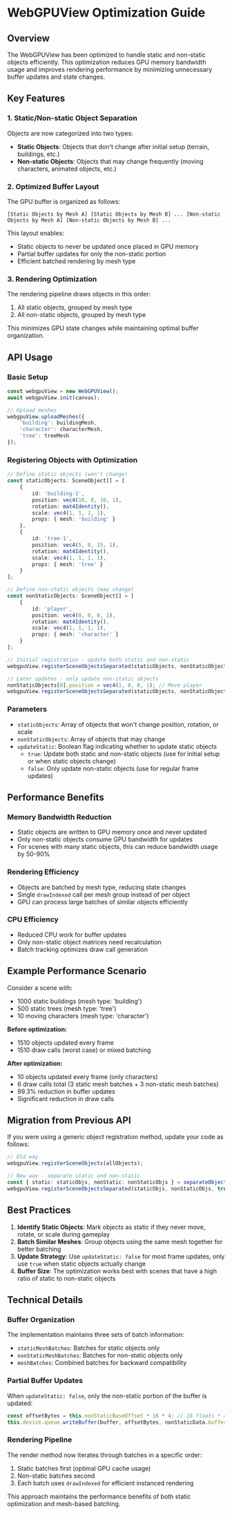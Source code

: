 # WebGPUView Optimization Guide

## Overview

The WebGPUView has been optimized to handle static and non-static objects efficiently. This optimization reduces GPU memory bandwidth usage and improves rendering performance by minimizing unnecessary buffer updates and state changes.

## Key Features

### 1. Static/Non-static Object Separation

Objects are now categorized into two types:
- **Static Objects**: Objects that don't change after initial setup (terrain, buildings, etc.)
- **Non-static Objects**: Objects that may change frequently (moving characters, animated objects, etc.)

### 2. Optimized Buffer Layout

The GPU buffer is organized as follows:
```
[Static Objects by Mesh A] [Static Objects by Mesh B] ... [Non-static Objects by Mesh A] [Non-static Objects by Mesh B] ...
```

This layout enables:
- Static objects to never be updated once placed in GPU memory
- Partial buffer updates for only the non-static portion
- Efficient batched rendering by mesh type

### 3. Rendering Optimization

The rendering pipeline draws objects in this order:
1. All static objects, grouped by mesh type
2. All non-static objects, grouped by mesh type

This minimizes GPU state changes while maintaining optimal buffer organization.

## API Usage

### Basic Setup

```typescript
const webgpuView = new WebGPUView();
await webgpuView.init(canvas);

// Upload meshes
webgpuView.uploadMeshes({
    'building': buildingMesh,
    'character': characterMesh,
    'tree': treeMesh
});
```

### Registering Objects with Optimization

```typescript
// Define static objects (won't change)
const staticObjects: SceneObject[] = [
    {
        id: 'building-1',
        position: vec4(10, 0, 10, 1),
        rotation: mat4Identity(),
        scale: vec4(1, 1, 1, 1),
        props: { mesh: 'building' }
    },
    {
        id: 'tree-1',
        position: vec4(5, 0, 15, 1),
        rotation: mat4Identity(),
        scale: vec4(1, 1, 1, 1),
        props: { mesh: 'tree' }
    }
];

// Define non-static objects (may change)
const nonStaticObjects: SceneObject[] = [
    {
        id: 'player',
        position: vec4(0, 0, 0, 1),
        rotation: mat4Identity(),
        scale: vec4(1, 1, 1, 1),
        props: { mesh: 'character' }
    }
];

// Initial registration - update both static and non-static
webgpuView.registerSceneObjectsSeparated(staticObjects, nonStaticObjects, true);

// Later updates - only update non-static objects
nonStaticObjects[0].position = vec4(1, 0, 0, 1); // Move player
webgpuView.registerSceneObjectsSeparated(staticObjects, nonStaticObjects, false);
```

### Parameters

- `staticObjects`: Array of objects that won't change position, rotation, or scale
- `nonStaticObjects`: Array of objects that may change
- `updateStatic`: Boolean flag indicating whether to update static objects
  - `true`: Update both static and non-static objects (use for initial setup or when static objects change)
  - `false`: Only update non-static objects (use for regular frame updates)

## Performance Benefits

### Memory Bandwidth Reduction

- Static objects are written to GPU memory once and never updated
- Only non-static objects consume GPU bandwidth for updates
- For scenes with many static objects, this can reduce bandwidth usage by 50-90%

### Rendering Efficiency

- Objects are batched by mesh type, reducing state changes
- Single `drawIndexed` call per mesh group instead of per object
- GPU can process large batches of similar objects efficiently

### CPU Efficiency

- Reduced CPU work for buffer updates
- Only non-static object matrices need recalculation
- Batch tracking optimizes draw call generation

## Example Performance Scenario

Consider a scene with:
- 1000 static buildings (mesh type: 'building')
- 500 static trees (mesh type: 'tree')  
- 10 moving characters (mesh type: 'character')

**Before optimization:**
- 1510 objects updated every frame
- 1510 draw calls (worst case) or mixed batching

**After optimization:**
- 10 objects updated every frame (only characters)
- 6 draw calls total (3 static mesh batches + 3 non-static mesh batches)
- 99.3% reduction in buffer updates
- Significant reduction in draw calls

## Migration from Previous API

If you were using a generic object registration method, update your code as follows:

```typescript
// Old way
webgpuView.registerSceneObjects(allObjects);

// New way - separate static and non-static
const { static: staticObjs, nonStatic: nonStaticObjs } = separateObjects(allObjects);
webgpuView.registerSceneObjectsSeparated(staticObjs, nonStaticObjs, true);
```

## Best Practices

1. **Identify Static Objects**: Mark objects as static if they never move, rotate, or scale during gameplay
2. **Batch Similar Meshes**: Group objects using the same mesh together for better batching
3. **Update Strategy**: Use `updateStatic: false` for most frame updates, only use `true` when static objects actually change
4. **Buffer Size**: The optimization works best with scenes that have a high ratio of static to non-static objects

## Technical Details

### Buffer Organization

The implementation maintains three sets of batch information:
- `staticMeshBatches`: Batches for static objects only
- `nonStaticMeshBatches`: Batches for non-static objects only  
- `meshBatches`: Combined batches for backward compatibility

### Partial Buffer Updates

When `updateStatic: false`, only the non-static portion of the buffer is updated:
```typescript
const offsetBytes = this.nonStaticBaseOffset * 16 * 4; // 16 floats * 4 bytes per float
this.device.queue.writeBuffer(buffer, offsetBytes, nonStaticData.buffer, 0, nonStaticData.byteLength);
```

### Rendering Pipeline

The render method now iterates through batches in a specific order:
1. Static batches first (optimal GPU cache usage)
2. Non-static batches second
3. Each batch uses `drawIndexed` for efficient instanced rendering

This approach maintains the performance benefits of both static optimization and mesh-based batching.